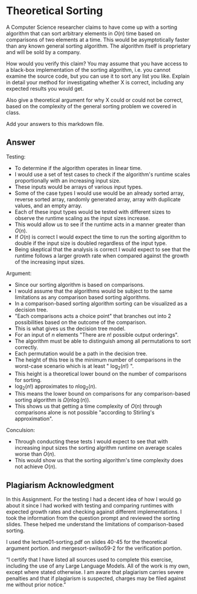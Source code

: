 # Theoretical Sorting

A Computer Science researcher claims to have come up with a sorting algorithm
that can sort arbitrary elements in $O(n)$ time based on comparisons of two
elements at a time. This would be asymptotically faster than any known general
sorting algorithm. The algorithm itself is proprietary and will be sold by a
company.

How would you verify this claim? You may assume that you have access to a
black-box implementation of the sorting algorithm, i.e. you cannot examine the
source code, but you can use it to sort any list you like. Explain in detail
your method for investigating whether X is correct, including any expected
results you would get.

Also give a theoretical argument for why X could or could not be correct, based
on the complexity of the general sorting problem we covered in class.

Add your answers to this markdown file.

## Answer 
Testing: 
- To determine if the algorithm operates in linear time.
- I would use a set of test cases to check if the algorithm's runtime scales proportionally with an increasing input size.
- These inputs would be arrays of various input types.
- Some of the case types I would use would be an already sorted array, reverse sorted array, randomly generated array, array with 
  duplicate values, and an empty array.
- Each of these input types would be tested with different sizes to observe the runtime scaling as the input sizes increase.
- This would allow us to see if the runtime acts in a manner greater than $O(n)$.
- If $O(n)$ is correct I would expect the time to run the sorting algorithm to double if the input size is doubled regardless of the 
  input type.
- Being skeptical that the analysis is correct I would expect to see that the runtime follows a larger growth rate when compared 
  against the growth of the increasing input sizes.   

Argument: 
- Since our sorting algorithm is based on comparisons.
- I would assume that the algorithms would be subject to the same limitations as any comparison based sorting algorithms. 
- In a comparison-based sorting algorithm sorting can be visualized as a decision tree.
- "Each comparisons acts a choice point" that branches out into 2 possibilities based on the outcome of the comparison.
- This is what gives us the decision tree model.
- For an input of $n$ elements "There are $n!$ possible output orderings".
- The algorithm must be able to distinguish among all permutations to sort correctly.
- Each permutation would be a path in the decision tree.
- The height of this tree is the minimum number of comparisons in the worst-case scenario which is at least " $\log_{2}(n!)$ ".
- This height is a theoretical lower bound on the number of comparisons for sorting.
- $\log_{2}(n!)$ approximates to $n\log_{2}(n)$.
- This means the lower bound on comparisons for any comparison-based sorting algorithm is
  $\Omega(n\log(n))$.
- This shows us that getting a time complexity of $O(n)$ through comparisons alone is not possible "according to 
  Stirling's approximation".

Conculsion: 
- Through conducting these tests I would expect to see that with increasing input sizes the sorting algrithm runtime 
  on average scales worse than $O(n)$.
- This would show us that the sorting algorithm's time complexity does not achieve $O(n)$. 

## Plagiarism Acknowledgment

In this Assignment. For the testing I had a decent idea of how I would go about it since I had worked with testing and comparing runtimes with expected growth rates and checking against different implementations. I took the information from the question prompt and reviewed the sorting slides. These helped me understand the limitations of comparison-based sorting.

I used the lecture01-sorting.pdf on slides 40-45 for the theoretical argument portion.
and mergesort-swilso59-2 for the verification portion.

“I certify that I have listed all sources used to complete this exercise, including the use
of any Large Language Models. All of the work is my own, except where stated
otherwise. I am aware that plagiarism carries severe penalties and that if plagiarism is
suspected, charges may be filed against me without prior notice.”
 


  
  
